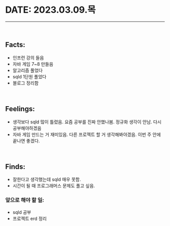 # DATE: 2023.03.09.목
<hr>
<br>

## Facts: 
- 인프런 강의 들음
- 자바 게임 7~8 만들음
- 알고리즘 풀었다
- sqld 1단원 풀었다
- 블로그 정리함
<br>

## Feelings: 
- 생각보다 sqld 많이 틀렸음. 요즘 공부를 진짜 안했나봄. 정규화 생각이 안남. 다시 공부해야하겠음
- 자바 게임 만드는 거 재미있음. 다른 프로젝트 할 거 생각해봐야겠음. 이번 주 안에 끝나면 좋겠다. 
<br>

## Finds: 
- 잘한다고 생각했는데 sqld 매우 못함. 
- 시간이 될 때 프로그래머스 문제도 풀고 싶음. 

### 앞으로 해야 할 일: 
- sqld 공부
- 프로젝트 erd 정리 